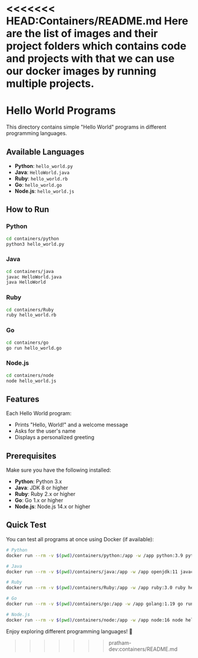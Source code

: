 <<<<<<< HEAD:Containers/README.md
Here are the list of images and their project folders which contains code and projects with that we can use our docker images by running multiple projects.
=======
# Hello World Programs

This directory contains simple "Hello World" programs in different programming languages.

## Available Languages

- **Python**: `hello_world.py`
- **Java**: `HelloWorld.java`
- **Ruby**: `hello_world.rb`
- **Go**: `hello_world.go`
- **Node.js**: `hello_world.js`

## How to Run

### Python
```bash
cd containers/python
python3 hello_world.py
```

### Java
```bash
cd containers/java
javac HelloWorld.java
java HelloWorld
```

### Ruby
```bash
cd containers/Ruby
ruby hello_world.rb
```

### Go
```bash
cd containers/go
go run hello_world.go
```

### Node.js
```bash
cd containers/node
node hello_world.js
```

## Features

Each Hello World program:
- Prints "Hello, World!" and a welcome message
- Asks for the user's name
- Displays a personalized greeting

## Prerequisites

Make sure you have the following installed:
- **Python**: Python 3.x
- **Java**: JDK 8 or higher
- **Ruby**: Ruby 2.x or higher
- **Go**: Go 1.x or higher
- **Node.js**: Node.js 14.x or higher

## Quick Test

You can test all programs at once using Docker (if available):

```bash
# Python
docker run --rm -v $(pwd)/containers/python:/app -w /app python:3.9 python3 hello_world.py

# Java
docker run --rm -v $(pwd)/containers/java:/app -w /app openjdk:11 javac HelloWorld.java && java HelloWorld

# Ruby
docker run --rm -v $(pwd)/containers/Ruby:/app -w /app ruby:3.0 ruby hello_world.rb

# Go
docker run --rm -v $(pwd)/containers/go:/app -w /app golang:1.19 go run hello_world.go

# Node.js
docker run --rm -v $(pwd)/containers/node:/app -w /app node:16 node hello_world.js
```

Enjoy exploring different programming languages! 🚀
>>>>>>> pratham-dev:containers/README.md
